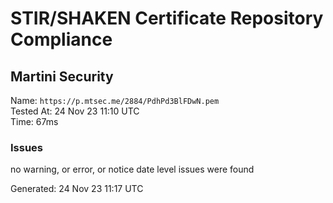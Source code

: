 # STIR/SHAKEN Certificate Repository Compliance

## Martini Security

Name: `https://p.mtsec.me/2884/PdhPd3BlFDwN.pem`\
Tested At: 24 Nov 23 11:10 UTC\
Time: 67ms

### Issues

no warning, or error, or notice date level issues were found

Generated: 24 Nov 23 11:17 UTC